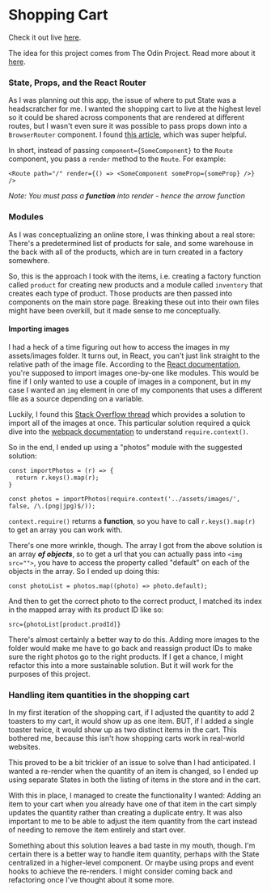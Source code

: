 # Shopping Cart

Check it out live [here](https://ubercj.github.io/avo-emporium).

The idea for this project comes from The Odin Project. Read more about it [here](https://www.theodinproject.com/paths/full-stack-ruby-on-rails/courses/javascript/lessons/shopping-cart).

### State, Props, and the React Router

As I was planning out this app, the issue of where to put State was a headscratcher for me. I wanted the shopping cart to live at the highest level so it could be shared across components that are rendered at different routes, but I wasn't even sure it was possible to pass props down into a `BrowserRouter` component. I found [this article](https://dev.to/halented/passing-state-to-components-rendered-by-react-router-and-other-fun-things-3pjf), which was super helpful.

In short, instead of passing `component={SomeComponent}` to the `Route` component, you pass a `render` method to the `Route`. For example:

```
<Route path="/" render={() => <SomeComponent someProp={someProp} />} />
```

*Note: You must pass a __function__ into render - hence the arrow function*

### Modules

As I was conceptualizing an online store, I was thinking about a real store: There's a predetermined list of products for sale, and some warehouse in the back with all of the products, which are in turn created in a factory somewhere. 

So, this is the approach I took with the items, i.e. creating a factory function called `product` for creating new products and a module called `inventory` that creates each type of product. Those products are then passed into components on the main store page. Breaking these out into their own files might have been overkill, but it made sense to me conceptually.

#### Importing images

I had a heck of a time figuring out how to access the images in my assets/images folder. It turns out, in React, you can't just link straight to the relative path of the image file. According to the [React documentation](https://create-react-app.dev/docs/using-the-public-folder), you're supposed to import images one-by-one like modules. This would be fine if I only wanted to use a couple of images in a component, but in my case I wanted an `img` element in one of my components that uses a different file as a source depending on a variable.

Luckily, I found this [Stack Overflow thread](https://stackoverflow.com/questions/42118296/dynamically-import-images-from-a-directory-using-webpack) which provides a solution to import all of the images at once. This particular solution required a quick dive into the [webpack documentation](https://webpack.js.org/guides/dependency-management/#require-context) to understand `require.context()`.

So in the end, I ended up using a "photos" module with the suggested solution:

```
const importPhotos = (r) => {
  return r.keys().map(r);
}

const photos = importPhotos(require.context('../assets/images/', false, /\.(png|jpg)$/));
```

`context.require()` returns a __function__, so you have to call `r.keys().map(r)` to get an array you can work with.

There's one more wrinkle, though. The array I got from the above solution is an array __*of objects*__, so to get a url that you can actually pass into `<img src="">`, you have to access the property called "default" on each of the objects in the array. So I ended up doing this:

```
const photoList = photos.map((photo) => photo.default);
```

And then to get the correct photo to the correct product, I matched its index in the mapped array with its product ID like so:

```
src={photoList[product.prodId]}
```

There's almost certainly a better way to do this. Adding more images to the folder would make me have to go back and reassign product IDs to make sure the right photos go to the right products. If I get a chance, I might refactor this into a more sustainable solution. But it will work for the purposes of this project.

### Handling item quantities in the shopping cart

In my first iteration of the shopping cart, if I adjusted the quantity to add 2 toasters to my cart, it would show up as one item. BUT, if I added a single toaster twice, it would show up as two distinct items in the cart. This bothered me, because this isn't how shopping carts work in real-world websites.

This proved to be a bit trickier of an issue to solve than I had anticipated. I wanted a re-render when the quantity of an item is changed, so I ended up using separate States in both the listing of items in the store and in the cart.

With this in place, I managed to create the functionality I wanted: Adding an item to your cart when you already have one of that item in the cart simply updates the quantity rather than creating a duplicate entry. It was also important to me to be able to adjust the item quantity from the cart instead of needing to remove the item entirely and start over.

Something about this solution leaves a bad taste in my mouth, though. I'm certain there is a better way to handle item quantity, perhaps with the State centralized in a higher-level component. Or maybe using props and event hooks to achieve the re-renders. I might consider coming back and refactoring once I've thought about it some more.
